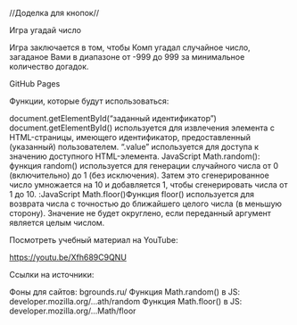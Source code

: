//Доделка для кнопок//

Игра угадай число

Игра заключается в том, чтобы Комп угадал случайное число, загаданое Вами в диапазоне от -999 до 999 за минимальное количество догадок.

GitHub Pages[](valenhouse.github.io/Modul_8/)

Функции, которые будут использоваться: 

document.getElementById(“заданный идентификатор”) 
document.getElementById() используется для извлечения элемента с HTML-страницы, имеющего идентификатор, 
предоставленный (указанный) пользователем. 
“.value” используется для доступа к значению доступного HTML-элемента.
JavaScript Math.random(): функция random() используется для генерации случайного числа от 0 (включительно) до 1 (без исключения). 
Затем это сгенерированное число умножается на 10 и добавляется 1, чтобы сгенерировать числа от 1 до 10.
:JavaScript Math.floor()Функция floor() используется для возврата числа с точностью до ближайшего целого числа (в меньшую сторону). 
Значение не будет округлено, если переданный аргумент является целым числом.

Посмотреть учебный материал на YouTube:

https://youtu.be/Xfh689C9QNU

Ссылки на источники:

Фоны для сайтов: bgrounds.ru/
Функция Math.random() в JS: developer.mozilla.org/...ath/random
Функция Math.floor() в JS: developer.mozilla.org/...Math/floor
